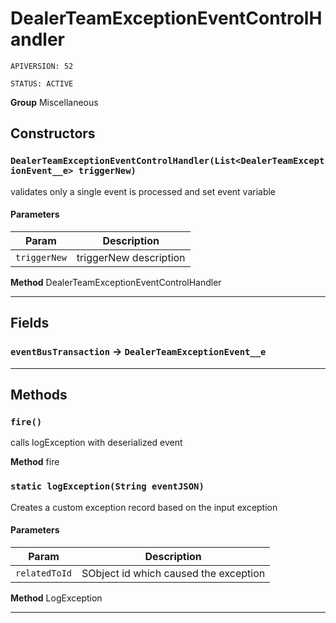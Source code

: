# DealerTeamExceptionEventControlHandler

`APIVERSION: 52`

`STATUS: ACTIVE`



**Group** Miscellaneous

## Constructors
### `DealerTeamExceptionEventControlHandler(List<DealerTeamExceptionEvent__e> triggerNew)`

validates only a single event is processed and set event variable

#### Parameters

|Param|Description|
|---|---|
|`triggerNew`|triggerNew description|


**Method** DealerTeamExceptionEventControlHandler

---
## Fields

### `eventBusTransaction` → `DealerTeamExceptionEvent__e`


---
## Methods
### `fire()`

calls logException with deserialized event


**Method** fire

### `static logException(String eventJSON)`

Creates a custom exception record based on the input exception

#### Parameters

|Param|Description|
|---|---|
|`relatedToId`|SObject id which caused the exception|


**Method** LogException

---
